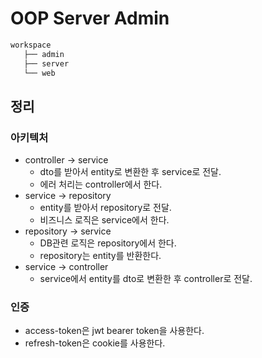 # OOP Server Admin

```bash
workspace
   ├── admin
   ├── server
   └── web
```

## 정리

### 아키텍처

- controller -> service
  - dto를 받아서 entity로 변환한 후 service로 전달.
  - 에러 처리는 controller에서 한다.
- service -> repository
  - entity를 받아서 repository로 전달.
  - 비즈니스 로직은 service에서 한다.
- repository -> service
  - DB관련 로직은 repository에서 한다.
  - repository는 entity를 반환한다.
- service -> controller
  - service에서 entity를 dto로 변환한 후 controller로 전달.

### 인증

- access-token은 jwt bearer token을 사용한다.
- refresh-token은 cookie를 사용한다.
